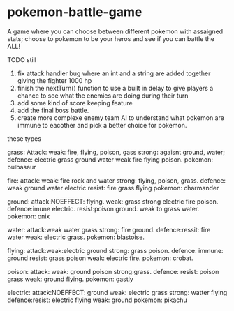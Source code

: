# pokemon-battle-game


A game where you can choose between different pokemon with assaigned stats;
choose to pokemon to be your heros and see if you can battle the ALL!

TODO still
  1. fix attack handler bug where an int and a string are added together giving the fighter 1000 hp
  2. finish the nextTurn() function to use a built in delay to give players a chance to see what the enemies are doing during their turn
  3. add some kind of score keeping feature
  4. add the final boss battle.
  5. create more complexe enemy team AI to understand what pokemon are immune to eacother and pick a better choice for pokemon. 

these types 

grass: 
Attack: weak: fire, flying, poison, gass strong: agaisnt ground, water;
defence: electric grass ground water weak fire flying poison.
pokemon:
bulbasaur

fire:
attack: weak: fire rock and water strong: flying, poison, grass.
defence: weak ground water electric  resist: fire grass flying 
pokemon:
charmander 

ground:
attack:NOEFFECT: flying. weak: grass strong electric fire poison. 
defence:imune electric. resist:poison ground. weak to grass water.
pokemon:
onix

water:
attack:weak water grass strong: fire ground.
defence:ressit: fire water weak: electric grass.
pokemon:
blastoise.

flying:
attack:weak:electric ground strong: grass poison.
defence: immune: ground resist: grass poison weak: electric fire.
pokemon:
crobat.

poison:
attack: weak: ground poison strong:grass.
defence: resist: poison grass weak: ground flying.
pokemon:
gastly

electric:
attack:NOEFFECT: ground weak: electric grass strong: watter flying
defence:resist: electric flying weak: ground 
pokemon:
pikachu




















